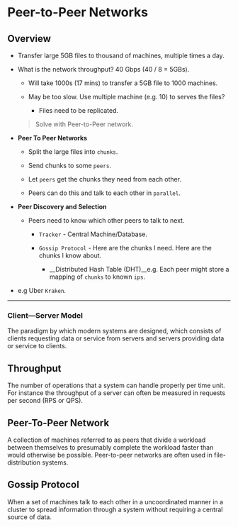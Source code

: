 # Peer-to-Peer Networks

## Overview

* Transfer large 5GB files to thousand of machines, multiple times a day.

* What is the network throughput? 40 Gbps (40 / 8 = 5GBs). 

    * Will take 1000s (17 mins) to transfer a 5GB file to 1000 machines.

    * May be too slow. Use multiple machine (e.g. 10) to serves the files?

        * Files need to be replicated.
    
    > Solve with Peer-to-Peer network.

* __Peer To Peer Networks__

    * Split the large files into `chunks`.

    * Send chunks to some `peers`.

    * Let `peers` get the chunks they need from each other.

    * Peers can do this and talk to each other in `parallel`.

* __Peer Discovery and Selection__

    * Peers need to know which other peers to talk to next.

        * `Tracker` - Central Machine/Database.

        * `Gossip Protocol` - Here are the chunks I need. Here are the chunks I know about.

            * __Distributed Hash Table (DHT)__e.g. Each peer might store a mapping of `chunks` to known `ips`.

* e.g Uber `Kraken`.



---

### Client—Server Model

The paradigm by which modern systems are designed, which consists of clients requesting data or service from servers and servers providing data or service to clients.

## Throughput

The number of operations that a system can handle properly per time unit. For instance the throughput of a server can often be measured in requests per second (RPS or QPS).

## Peer-To-Peer Network

A collection of machines referred to as peers that divide a workload between themselves to presumably complete the workload faster than would otherwise be possible. Peer-to-peer networks are often used in file-distribution systems.

## Gossip Protocol

When a set of machines talk to each other in a uncoordinated manner in a cluster to spread information through a system without requiring a central source of data.
